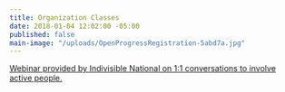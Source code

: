 ```yaml
---
title: Organization Classes
date: 2018-01-04 12:02:00 -05:00
published: false
main-image: "/uploads/OpenProgressRegistration-5abd7a.jpg"
---
```


[Webinar provided by Indivisible National on 1:1 conversations to involve active people.](https://drive.google.com/open?id=13Vx9zKUOPpL1O5f60_5iembcwZu2oXr3)